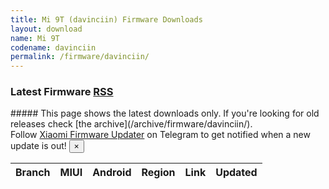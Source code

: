 ```yaml
---
title: Mi 9T (davinciin) Firmware Downloads
layout: download
name: Mi 9T
codename: davinciin
permalink: /firmware/davinciin/
---
```


<h3>Latest Firmware <span class="badge badge-light"><a href="/releases.xml" class="icon solid fa-rss"><span class="label">RSS</span></a></span></h3>
##### This page shows the latest downloads only. If you're looking for old releases check [the archive](/archive/firmware/davinciin/).

<div class="alert alert-primary alert-dismissible fade show" role="alert">
    Follow <a href="https://t.me/XiaomiFirmwareUpdater" class="alert-link">Xiaomi Firmware Updater</a> on Telegram to get notified when a new update is out!
    <button type="button" class="close" data-dismiss="alert" aria-label="Close">
        <span aria-hidden="true">&times;</span>
    </button>
</div>
<div class="table-responsive-md" id="table-wrapper">
<table id="firmware" class="display dt-responsive nowrap compact table table-striped table-hover table-sm">
    <thead class="thead-dark">
        <tr>
            <th>Branch</th>
            <th>MIUI</th>
            <th>Android</th>
            <th>Region</th>
            <th>Link</th>
            <th>Updated</th>
        </tr>
    </thead>
    <script>loadFirmwareDownloads('davinciin', 'latest')</script>
</table>
</div>
